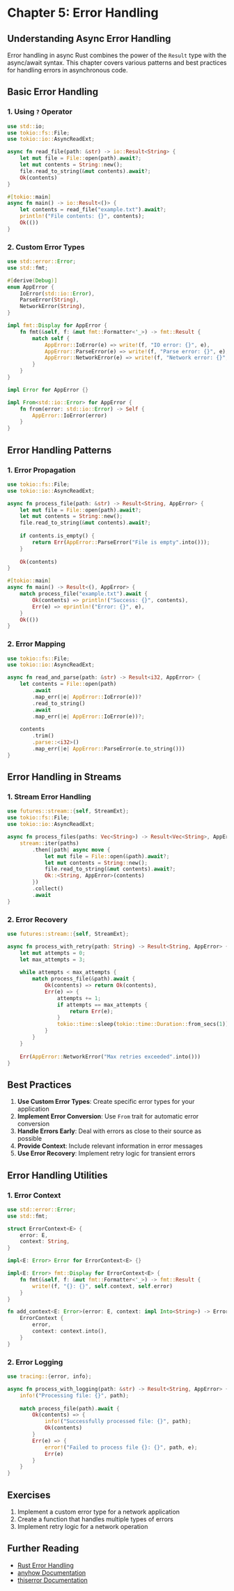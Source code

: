 # Chapter 5: Error Handling

## Understanding Async Error Handling

Error handling in async Rust combines the power of the `Result` type with the async/await syntax. This chapter covers various patterns and best practices for handling errors in asynchronous code.

## Basic Error Handling

### 1. Using `?` Operator

```rust
use std::io;
use tokio::fs::File;
use tokio::io::AsyncReadExt;

async fn read_file(path: &str) -> io::Result<String> {
    let mut file = File::open(path).await?;
    let mut contents = String::new();
    file.read_to_string(&mut contents).await?;
    Ok(contents)
}

#[tokio::main]
async fn main() -> io::Result<()> {
    let contents = read_file("example.txt").await?;
    println!("File contents: {}", contents);
    Ok(())
}
```

### 2. Custom Error Types

```rust
use std::error::Error;
use std::fmt;

#[derive(Debug)]
enum AppError {
    IoError(std::io::Error),
    ParseError(String),
    NetworkError(String),
}

impl fmt::Display for AppError {
    fn fmt(&self, f: &mut fmt::Formatter<'_>) -> fmt::Result {
        match self {
            AppError::IoError(e) => write!(f, "IO error: {}", e),
            AppError::ParseError(e) => write!(f, "Parse error: {}", e),
            AppError::NetworkError(e) => write!(f, "Network error: {}", e),
        }
    }
}

impl Error for AppError {}

impl From<std::io::Error> for AppError {
    fn from(error: std::io::Error) -> Self {
        AppError::IoError(error)
    }
}
```

## Error Handling Patterns

### 1. Error Propagation

```rust
use tokio::fs::File;
use tokio::io::AsyncReadExt;

async fn process_file(path: &str) -> Result<String, AppError> {
    let mut file = File::open(path).await?;
    let mut contents = String::new();
    file.read_to_string(&mut contents).await?;
    
    if contents.is_empty() {
        return Err(AppError::ParseError("File is empty".into()));
    }
    
    Ok(contents)
}

#[tokio::main]
async fn main() -> Result<(), AppError> {
    match process_file("example.txt").await {
        Ok(contents) => println!("Success: {}", contents),
        Err(e) => eprintln!("Error: {}", e),
    }
    Ok(())
}
```

### 2. Error Mapping

```rust
use tokio::fs::File;
use tokio::io::AsyncReadExt;

async fn read_and_parse(path: &str) -> Result<i32, AppError> {
    let contents = File::open(path)
        .await
        .map_err(|e| AppError::IoError(e))?
        .read_to_string()
        .await
        .map_err(|e| AppError::IoError(e))?;
        
    contents
        .trim()
        .parse::<i32>()
        .map_err(|e| AppError::ParseError(e.to_string()))
}
```

## Error Handling in Streams

### 1. Stream Error Handling

```rust
use futures::stream::{self, StreamExt};
use tokio::fs::File;
use tokio::io::AsyncReadExt;

async fn process_files(paths: Vec<String>) -> Result<Vec<String>, AppError> {
    stream::iter(paths)
        .then(|path| async move {
            let mut file = File::open(&path).await?;
            let mut contents = String::new();
            file.read_to_string(&mut contents).await?;
            Ok::<String, AppError>(contents)
        })
        .collect()
        .await
}
```

### 2. Error Recovery

```rust
use futures::stream::{self, StreamExt};

async fn process_with_retry(path: String) -> Result<String, AppError> {
    let mut attempts = 0;
    let max_attempts = 3;
    
    while attempts < max_attempts {
        match process_file(&path).await {
            Ok(contents) => return Ok(contents),
            Err(e) => {
                attempts += 1;
                if attempts == max_attempts {
                    return Err(e);
                }
                tokio::time::sleep(tokio::time::Duration::from_secs(1)).await;
            }
        }
    }
    
    Err(AppError::NetworkError("Max retries exceeded".into()))
}
```

## Best Practices

1. **Use Custom Error Types**: Create specific error types for your application
2. **Implement Error Conversion**: Use `From` trait for automatic error conversion
3. **Handle Errors Early**: Deal with errors as close to their source as possible
4. **Provide Context**: Include relevant information in error messages
5. **Use Error Recovery**: Implement retry logic for transient errors

## Error Handling Utilities

### 1. Error Context

```rust
use std::error::Error;
use std::fmt;

struct ErrorContext<E> {
    error: E,
    context: String,
}

impl<E: Error> Error for ErrorContext<E> {}

impl<E: Error> fmt::Display for ErrorContext<E> {
    fn fmt(&self, f: &mut fmt::Formatter<'_>) -> fmt::Result {
        write!(f, "{}: {}", self.context, self.error)
    }
}

fn add_context<E: Error>(error: E, context: impl Into<String>) -> ErrorContext<E> {
    ErrorContext {
        error,
        context: context.into(),
    }
}
```

### 2. Error Logging

```rust
use tracing::{error, info};

async fn process_with_logging(path: &str) -> Result<String, AppError> {
    info!("Processing file: {}", path);
    
    match process_file(path).await {
        Ok(contents) => {
            info!("Successfully processed file: {}", path);
            Ok(contents)
        }
        Err(e) => {
            error!("Failed to process file {}: {}", path, e);
            Err(e)
        }
    }
}
```

## Exercises

1. Implement a custom error type for a network application
2. Create a function that handles multiple types of errors
3. Implement retry logic for a network operation

## Further Reading

- [Rust Error Handling](https://doc.rust-lang.org/book/ch09-00-error-handling.html)
- [anyhow Documentation](https://docs.rs/anyhow)
- [thiserror Documentation](https://docs.rs/thiserror) 